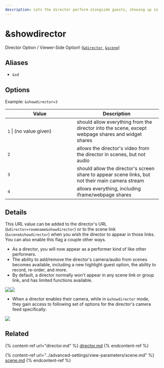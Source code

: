 ```yaml
---
description: Lets the director perform alongside guests, showing up in scene-view links
---
```


# \&showdirector

Director Option / Viewer-Side Option! ([`&director`](director.md), [`&scene`](../advanced-settings/view-parameters/scene.md))

## Aliases

* `&sd`

## Options

Example: `&showdirector=3`

<table><thead><tr><th width="211">Value</th><th>Description</th></tr></thead><tbody><tr><td><code>1</code> | (no value given)</td><td>should allow everything from the director into the scene, except webpage shares and widget shares</td></tr><tr><td><code>2</code></td><td>allows the director's video from the director in scenes, but not audio</td></tr><tr><td><code>3</code></td><td>should allow the director's screen share to appear scene links, but not their main camera stream</td></tr><tr><td><code>4</code></td><td>allows everything, including iframe/webpage shares</td></tr></tbody></table>

## Details

This URL value can be added to the director's URL (`&director=roomname&showdirector`) or to the scene link (`&scene&showdirector`) when you wish the director to appear in those links. You can also enable this flag a couple other ways.

* As a director, you will now appear as a performer kind of like other performers.
* The ability to add/remove the director's camera/audio from scenes becomes available, including a new highlight guest option, the ability to record, re-order, and more.
* By default, a director normally won't appear in any scene link or group link, and has limited functions available.

![](<../.gitbook/assets/image (109) (1) (1) (1).png>)![](<../.gitbook/assets/image (93) (1) (1) (1) (1).png>)

* When a director enables their camera, while in `&showdirector` mode, they gain access to following set of options for the director's camera feed specifically:

![](<../.gitbook/assets/image (116) (1) (1) (1).png>)

## Related

{% content-ref url="director.md" %}
[director.md](director.md)
{% endcontent-ref %}

{% content-ref url="../advanced-settings/view-parameters/scene.md" %}
[scene.md](../advanced-settings/view-parameters/scene.md)
{% endcontent-ref %}
